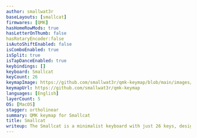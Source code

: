 ```yaml
---
author: smallwat3r
baseLayouts: [smallcat]
firmwares: [QMK]
hasHomeRowMods: true
hasLetterOnThumb: false
hasRotaryEncoder:false
isAutoShiftEnabled: false
isComboEnabled: true
isSplit: true
isTapDanceEnabled: true
keybindings: []
keyboard: Smallcat
keyCount: 26
keymapImage: https://github.com/smallwat3r/qmk-keymap/blob/main/images/keymap.png
keymapUrl: https://github.com/smallwat3r/qmk-keymap
languages: [English]
layerCount: 5
OS: [MacOS]
stagger: ortholinear
summary: QMK keymap for Smallcat
title: Smallcat
writeup: The Smallcat is a minimalist keyboard with just 26 keys, designed to reduce finger strain and minimize movement—especially for the pinky fingers. To compensate for the limited number of keys, it relies heavily on combo inputs. Using very light switches is recommended, making the typing experience especially comfortable.
---
```

